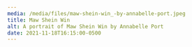 ```yaml
---
media: /media/files/maw-shein-win_-by-annabelle-port.jpeg
title: Maw Shein Win
alt: A portrait of Maw Shein Win by Annabelle Port
date: 2021-11-18T16:15:00-0500
---
```

